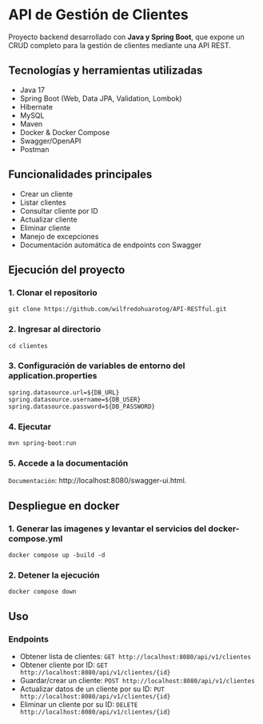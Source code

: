 # API de Gestión de Clientes

Proyecto backend desarrollado con **Java y Spring Boot**, que expone un CRUD completo para la gestión de clientes mediante una API REST.

## Tecnologías y herramientas utilizadas
- Java 17
- Spring Boot (Web, Data JPA, Validation, Lombok)
- Hibernate
- MySQL
- Maven
- Docker & Docker Compose
- Swagger/OpenAPI
- Postman

## Funcionalidades principales
- Crear un cliente  
- Listar clientes  
- Consultar cliente por ID  
- Actualizar cliente  
- Eliminar cliente
- Manejo de excepciones
- Documentación automática de endpoints con Swagger  

## Ejecución del proyecto

### 1. Clonar el repositorio
```
git clone https://github.com/wilfredohuarotog/API-RESTful.git
```
### 2. Ingresar al directorio
```
cd clientes
```
### 3. Configuración de variables de entorno del application.properties
```
spring.datasource.url=${DB_URL}
spring.datasource.username=${DB_USER}
spring.datasource.password=${DB_PASSWORD}
```
### 4. Ejecutar 
```
mvn spring-boot:run
```
### 5. Accede a la documentación
`Documentación`: http://localhost:8080/swagger-ui.html.

## Despliegue en docker
### 1. Generar las imagenes y levantar el servicios del docker-compose.yml
```
docker compose up -build -d
```
### 2. Detener la ejecución
```
docker compose down
```
## Uso
### Endpoints
- Obtener lista de clientes: `GET http://localhost:8080/api/v1/clientes`
- Obtener cliente por ID: `GET http://localhost:8080/api/v1/clientes/{id}`
- Guardar/crear un cliente: `POST http://localhost:8080/api/v1/clientes`
- Actualizar datos de un cliente por su ID: `PUT http://localhost:8080/api/v1/clientes/{id}`
- Eliminar un cliente por su ID: `DELETE http://localhost:8080/api/v1/clientes/{id}`
